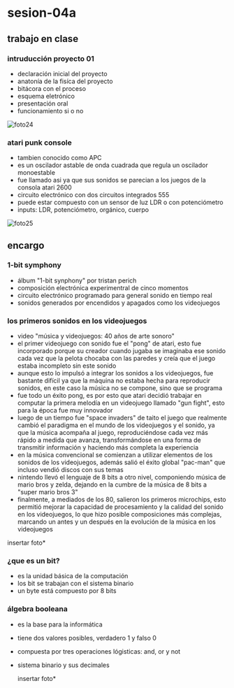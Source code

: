 # sesion-04a
## trabajo en clase
### intruducción proyecto 01
- declaración inicial del proyecto
- anatonía de la fisíca del proyecto
- bitácora con el proceso
- esquema eletrónico
- presentación oral
- funcionamiento si o no

![foto24](https://github.com/user-attachments/assets/8889d4e3-4fbe-4b6b-8fb7-942a3945ca6c)

### atari punk console
- tambien conocido como APC
- es un oscilador astable de onda cuadrada que regula un oscilador monoestable
- fue llamado asi ya que sus sonidos se parecian a los juegos de la consola atari 2600
- circuito electrónico con dos circuitos integrados 555
- puede estar compuesto con un sensor de luz LDR o con potenciómetro
- inputs: LDR, potenciómetro, orgánico, cuerpo

![foto25](https://github.com/user-attachments/assets/0ddab1f7-4246-468b-9228-71fd9bee2ae2)

## encargo
### 1-bit symphony
- álbum "1-bit synphony" por tristan perich
- composición electrónica experimentral de cinco momentos
- circuito electrónico programado para general sonido en tiempo real
-  sonidos generados por encendidos y apagados como los videojuegos

### los primeros sonidos en los videojuegos
- video "música y videojuegos: 40 años de arte sonoro"
- el primer videojuego con sonido fue el "pong" de atari, esto fue incorporado porque su creador cuando jugaba se imaginaba ese sonido cada vez que la pelota chocaba con las paredes y creía que el juego estaba incompleto sin este sonido
- aunque esto lo impulsó a integrar los sonidos a los videojuegos, fue bastante difícil ya que la máquina no estaba hecha para reproducir sonidos, en este caso la música no se compone, sino que se programa
- fue todo un éxito pong, es por esto que atari decidió trabajar en computar la primera melodía en un videojuego llamado "gun fight", esto para la época fue muy innovador
- luego de un tiempo fue "space invaders" de taito el juego que realmente cambió el paradigma en el mundo de los videojuegos y el sonido, ya que la música acompaña al juego, reproduciéndose cada vez más rápido a medida que avanza, transformándose en una forma de transmitir información y haciendo más completa la experiencia
- en la música convencional se comienzan a utilizar elementos de los sonidos de los videojuegos, además salió el éxito global "pac-man" que incluso vendió discos con sus temas
- nintendo llevó el lenguaje de 8 bits a otro nivel, componiendo música de mario bros y zelda, dejando en la cumbre de la música de 8 bits a "super mario bros 3"
- finalmente, a mediados de los 80, salieron los primeros microchips, esto permitió mejorar la capacidad de procesamiento y la calidad del sonido en los videojuegos, lo que hizo posible composiciones más complejas, marcando un antes y un después en la evolución de la música en los videojuegos

insertar foto*

### ¿que es un bit?
- es la unidad básica de la computación
- los bit se trabajan con el sistema binario
- un byte está compuesto por 8 bits

### álgebra booleana 
- es la base para la informática
- tiene dos valores posibles, verdadero 1 y falso 0
- compuesta por tres operaciones lógisticas: and, or y not
- sistema binario y sus decimales

  insertar foto*
